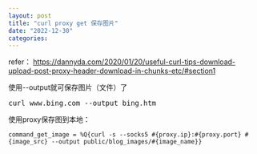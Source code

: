 ```yaml
---
layout: post
title: "curl proxy get 保存图片"
date: "2022-12-30"
categories: 
---
```

<p>refer： <a href="https://dannyda.com/2020/01/20/useful-curl-tips-download-upload-post-proxy-header-download-in-chunks-etc/#section1">https://dannyda.com/2020/01/20/useful-curl-tips-download-upload-post-proxy-header-download-in-chunks-etc/#section1</a></p>

<p>使用--output就可保存图片（文件）了</p>

<pre>
curl www.bing.com --output bing.htm</pre>

<p>使用proxy保存图到本地：</p>

<pre>
<code>command_get_image = %Q{curl -s --socks5 #{proxy.ip}:#{proxy.port} #{image_src} --output public/blog_images/#{image_name}}</code></pre>

